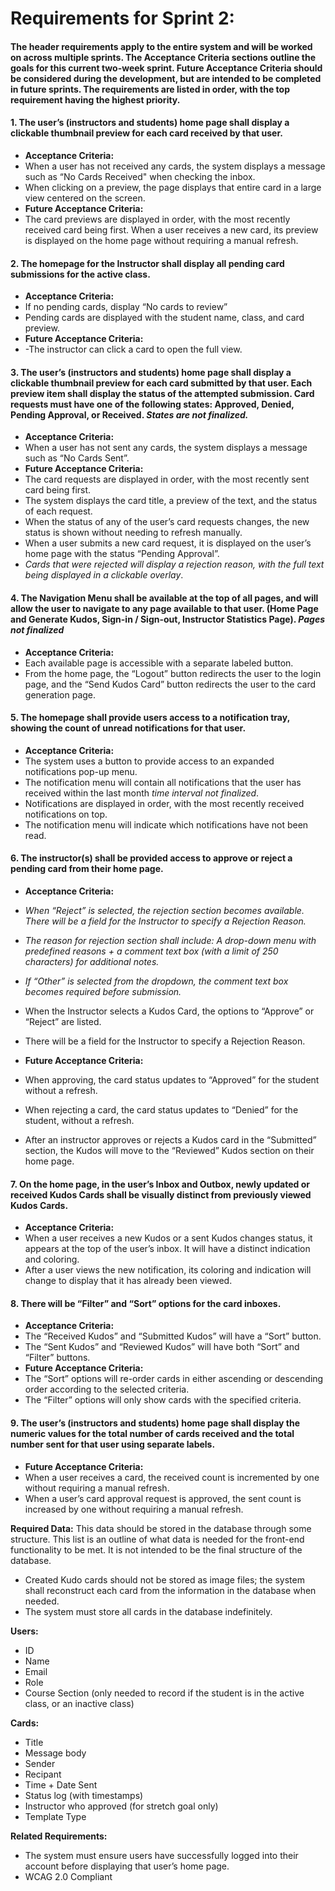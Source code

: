 # Requirements for Sprint 2:
#### The header requirements apply to the entire system and will be worked on across multiple sprints. The Acceptance Criteria sections outline the goals for this current two-week sprint. Future Acceptance Criteria should be considered during the development, but are intended to be completed in future sprints. The requirements are listed in order, with the top requirement having the highest priority.

#### 1. The user’s (instructors and students) home page shall display a clickable thumbnail preview for each card received by that user.
   * **Acceptance Criteria:**
   * When a user has not received any cards, the system displays a message such as “No Cards Received" when checking the inbox.
   * When clicking on a preview, the page displays that entire card in a large view centered on the screen.
   * **Future Acceptance Criteria:**
   * The card previews are displayed in order, with the most recently received card being first.
   When a user receives a new card, its preview is displayed on the home page without requiring a manual refresh.


#### 2. The homepage for the Instructor shall display all pending card submissions for the active class.
   * **Acceptance Criteria:**
   * If no pending cards, display “No cards to review”
   * Pending cards are displayed with the student name, class, and card preview.
   * **Future Acceptance Criteria:**
   * -The instructor can click a card to open the full view.


#### 3. The user’s (instructors and students) home page shall display a clickable thumbnail preview for each card submitted by that user. Each preview item shall display the status of the attempted submission. Card requests must have one of the following states: Approved, Denied, Pending Approval, or Received. *States are not finalized.*
   * **Acceptance Criteria:**
   * When a user has not sent any cards, the system displays a message such as “No Cards Sent”.
   * **Future Acceptance Criteria:**
   * The card requests are displayed in order, with the most recently sent card being first.
   * The system displays the card title, a preview of the text, and the status of each request.
   * When the status of any of the user’s card requests changes, the new status is shown without needing to refresh manually.
   * When a user submits a new card request, it is displayed on the user’s home page with the status “Pending Approval”.
   * _Cards that were rejected will display a rejection reason, with the full text being displayed in a clickable overlay_. 


#### 4. The Navigation Menu shall be available at the top of all pages, and will allow the user to navigate to any page available to that user. (Home Page and Generate Kudos, Sign-in / Sign-out, Instructor Statistics Page). *Pages not finalized*
   * **Acceptance Criteria:**
   * Each available page is accessible with a separate labeled button.
   * From the home page, the “Logout” button redirects the user to the login page, and the “Send Kudos Card” button redirects the user to the card generation page.


#### 5. The homepage shall provide users access to a notification tray, showing the count of unread notifications for that user.
   * **Acceptance Criteria:**
   * The system uses a button to provide access to an expanded notifications pop-up menu.  
   * The notification menu will contain all notifications that the user has received within the last month *time interval not finalized*.
   * Notifications are displayed in order, with the most recently received notifications on top.
   * The notification menu will indicate which notifications have not been read.


#### 6. The instructor(s) shall be provided access to approve or reject a pending card from their home page.
   * **Acceptance Criteria:**
   *  _When “Reject” is selected, the rejection section becomes available. There will be a field for the Instructor to specify a Rejection Reason._ 
   *  _The reason for rejection section shall include: A drop-down menu with predefined reasons + a comment text box (with a limit of 250 characters) for additional notes._ 
   *  _If “Other” is selected from the dropdown, the comment text box becomes required before submission._ 
   
   * When the Instructor selects a Kudos Card, the options to “Approve” or “Reject” are listed.
   * There will be a field for the Instructor to specify a Rejection Reason.
   * **Future Acceptance Criteria:**
   * When approving, the card status updates to “Approved” for the student without a refresh.
   * When rejecting a card, the card status updates to “Denied” for the student, without a refresh.
   * After an instructor approves or rejects a Kudos card in the “Submitted” section, the Kudos will move to the “Reviewed” Kudos section on their home page.


#### 7. On the home page, in the user’s Inbox and Outbox, newly updated or received Kudos Cards shall be visually distinct from previously viewed Kudos Cards.
   * **Acceptance Criteria:**
   * When a user receives a new Kudos or a sent Kudos changes status, it appears at the top of the user’s inbox. It will have a distinct indication and coloring.
   * After a user views the new notification, its coloring and indication will change to display that it has already been viewed.


#### 8. There will be “Filter” and “Sort” options for the card inboxes.
   * **Acceptance Criteria:**
   * The “Received Kudos” and “Submitted Kudos” will have a “Sort” button.
   * The “Sent Kudos” and “Reviewed Kudos” will have both “Sort” and “Filter” buttons.
   * **Future Acceptance Criteria:**
   * The “Sort” options will re-order cards in either ascending or descending order according to the selected criteria.    
   * The “Filter” options will only show cards with the specified criteria.


#### 9. The user’s (instructors and students) home page shall display the numeric values for the total number of cards received and the total number sent for that user using separate labels.
   * **Future Acceptance Criteria:**
   * When a user receives a card, the received count is incremented by one without requiring a manual refresh.
   * When a user’s card approval request is approved, the sent count is increased by one without requiring a manual refresh.


**Required Data:**
This data should be stored in the database through some structure. This list is an outline of what data is needed for the front-end functionality to be met. It is not intended to be the final structure of the database.
* Created Kudo cards should not be stored as image files; the system shall reconstruct each card from the information in the database when needed.
* The system must store all cards in the database indefinitely.

**Users:**
* ID
* Name
* Email
* Role
* Course Section (only needed to record if the student is in the active class, or an inactive class)

**Cards:**
* Title
* Message body
* Sender
* Recipant  
* Time + Date Sent
* Status log (with timestamps)
* Instructor who approved (for stretch goal only)
* Template Type

**Related Requirements:**
* The system must ensure users have successfully logged into their account before displaying that user’s home page.
* WCAG 2.0 Compliant 
